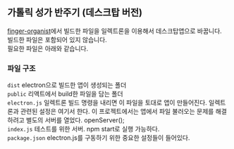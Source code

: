 ## 가톨릭 성가 반주기 (데스크탑 버전)

[finger-organist](https://github.com/socratone/finger-organist.git)에서 빌드한 파일을 일렉트론을 이용해서 데스크탑앱으로 바꿉니다.<br />
빌드한 파일은 포함되어 있지 않습니다.<br />
필요한 파일은 아래와 같습니다.<br />

### 파일 구조

`dist` electron으로 빌드한 앱이 생성되는 폴더<br />
`public` 리액트에서 build한 파일을 담는 폴더<br />
`electron.js` 일렉트론 빌드 명령을 내리면 이 파일을 토대로 앱이 만들어진다. 일렉트론과 관련된 설정은 여기서 한다. 이 프로젝트에서는 앱에서 파일 불러오는 문제를 해결하려고 별도의 서버를 열었다. openServer();<br />
`index.js` 테스트를 위한 서버. npm start로 실행 가능하다.<br />
`package.json` electron.js를 구동하기 위한 중요한 설정들이 들어있다.<br />
